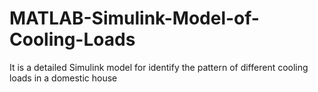 # MATLAB-Simulink-Model-of-Cooling-Loads
It is a detailed Simulink model for identify the pattern of different cooling loads in a domestic house

